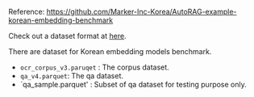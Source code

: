 Reference: https://github.com/Marker-Inc-Korea/AutoRAG-example-korean-embedding-benchmark

Check out a dataset format at [here](https://marker-inc-korea.github.io/AutoRAG/data_creation/data_format.html).

There are dataset for Korean embedding models benchmark.

- `ocr_corpus_v3.paruqet` : The corpus dataset.
- `qa_v4.parquet`: The qa dataset.
- `qa_sample.parquet' : Subset of qa dataset for testing purpose only.
